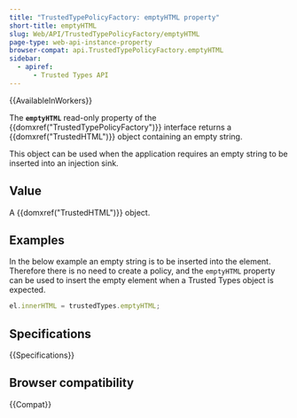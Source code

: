 ```yaml
---
title: "TrustedTypePolicyFactory: emptyHTML property"
short-title: emptyHTML
slug: Web/API/TrustedTypePolicyFactory/emptyHTML
page-type: web-api-instance-property
browser-compat: api.TrustedTypePolicyFactory.emptyHTML
sidebar:
  - apiref:
      - Trusted Types API
---
```


{{AvailableInWorkers}}

The **`emptyHTML`** read-only property of the {{domxref("TrustedTypePolicyFactory")}} interface returns a {{domxref("TrustedHTML")}} object containing an empty string.

This object can be used when the application requires an empty string to be inserted into an injection sink.

## Value

A {{domxref("TrustedHTML")}} object.

## Examples

In the below example an empty string is to be inserted into the element. Therefore there is no need to create a policy, and the `emptyHTML` property can be used to insert the empty element when a Trusted Types object is expected.

```js
el.innerHTML = trustedTypes.emptyHTML;
```

## Specifications

{{Specifications}}

## Browser compatibility

{{Compat}}
